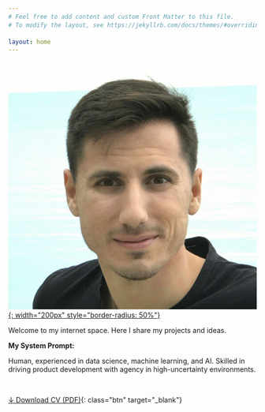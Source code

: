 ```yaml
---
# Feel free to add content and custom Front Matter to this file.
# To modify the layout, see https://jekyllrb.com/docs/themes/#overriding-theme-defaults

layout: home
---
```


[![{{ site.title }}](/assets/images/ivan_danielov_ivanov_data_scientist_1.jpg){: width="200px" style="border-radius: 50%"}](/about)

Welcome to my internet space. Here I share my projects and ideas.

**My System Prompt:**

Human, experienced in data science, machine learning, and AI. Skilled in driving product development with agency in high-uncertainty environments.

&nbsp;

[&darr; Download CV (PDF)](/assets/CV_Ivan_Danielov_Ivanov.pdf){: class="btn" target="_blank"}

&nbsp;
